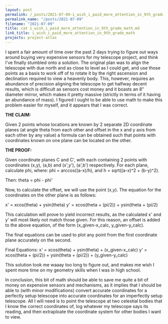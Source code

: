 ```yaml
---
layout: post
permalink: /_posts/2021-07-09-i_wish_i_paid_more_attention_in_9th_grade_math
permalink_name: "/posts/2021-07-09"
filename: "2021-07-09"
title: cat i_wish_i_paid_more_attention_in_9th_grade_math.md
link_title: i_wish_i_paid_more_attention_in_9th_grade_math
projects: project-atlas
---
```

I spent a fair amount of time over the past 2 days trying to figure out ways around buying very expensive sensors for my telescope project, and think I've finally stumbled onto a solution.
The original plan was to align the telescope with due north and as close to level as I could get, and use those points as a basis to work off of to rotate it by the right ascension and declination required to view a heavenly body.
This, however, requires an abundance of precision aligning the telescope to get halfway decent results, which is difficult as sensors cost money and it boasts an 8" diameter mirror, which makes it pretty massive (strictly in terms of it having an abundance of mass).
I figured I ought to be able to use math to make this problem easier for myself, and it appears that I was correct.

**THE CLAIM:**

Given 2 points whose locations are known by 2 separate 2D coordinate planes (at angle theta from each other and offset in the x and y axis from each other by any value) a formula can be obtained such that points with coordinates known on one plane can be located on the other.

**THE PROOF:**

Given coordinate planes C and C', with each containing 2 points with coordinates (x,y), (a,b) and (x',y'), (a',b') respectively.
For each plane, calculate phi, where: 
phi = arccos((a-x)/h), 
and 
h = sqrt((a-x)^2 + (b-y)^2).

Then:
theta = phi - phi'

Now, to calculate the offset, we will use the point (x,y).
The equation for the coordinates on the other plane is as follows:


x' = xcos(theta) + ysin(theta)
y' = xcos(theta + (pi/2)) + ysin(theta + (pi/2)


This calculation will prove to yield incorrect results, as the calculated x' and y' will most likely not match those given.
For this reason, an offset is added to the above equation, of the form (x_given-x_calc, y_given-y_calc).

The final equations can be used to plot any point from the first coordinate plane accurately on the second.

Final Equations:
x' = xcos(theta) + ysin(theta) + (x_given-x_calc)
y' = xcos(theta + (pi/2)) + ysin(theta + (pi/2)) + (y_given-y_calc)

This solution took me waaay too long to figure out, and makes me wish I spent more time on my geometry skills when I was in high school.

In conclusion, this bit of math should be able to save me quite a bit of money on expensive sensors and mechanisms, as it implies that I should be able to (with minor modifications) convert accurate coordinates for a perfectly setup telescope into accurate coordinates for an imperfectly setup telescope. All I will need is to point the telescope at two celestial bodies that I know the correct coordinates of, log whatever my telescope says its reading, and then extraploate the coordinate system for other bodies I want to view.
